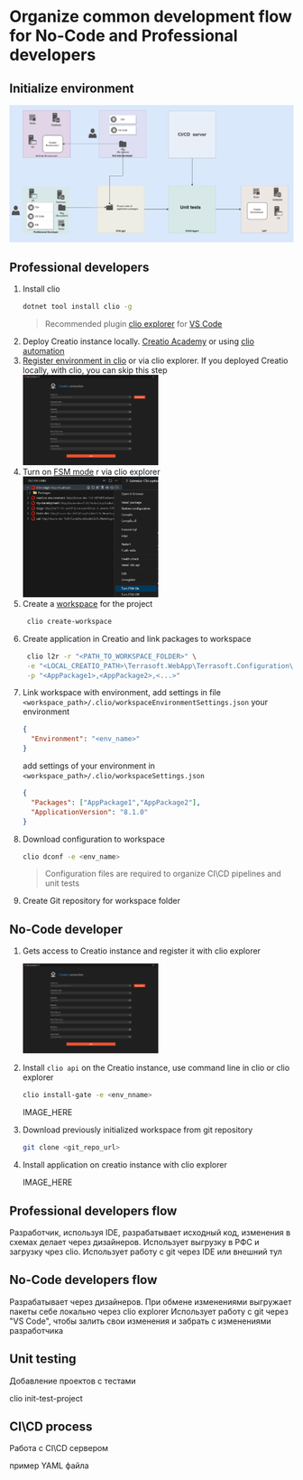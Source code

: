 # Organize common development flow for No-Code and Professional developers


## Initialize environment

<img src="img/general_environment.png" alt="General environment">


## Professional developers

1. Install clio
    ```bash
    dotnet tool install clio -g
    ```
    > Recommended plugin [clio explorer](https://marketplace.visualstudio.com/items?itemName=AdvanceTechnologiesFoundation.clio-explorer) for [VS Code](https://code.visualstudio.com/download)
2. Deploy Creatio instance locally. [Creatio Academy](https://academy.creatio.com/docs/7-18/user/on_site_deployment/general_deployment_procedure/general_creatio_deployment_procedure) or using [clio automation](https://github.com/Advance-Technologies-Foundation/clio#installation-of-creatio-using-clio)
3. [Register environment in clio](https://github.com/Advance-Technologies-Foundation/clio#environment-settings) or via clio explorer. 
If you deployed Creatio locally, with clio, you can skip this step
   <img src="img/clio_explorer_new_environment.png" width="50%" alt="register new environment">
4. Turn on [FSM mode](https://academy.creatio.com/docs/developer/development_tools/external_ides/overview#title-2098-3) r via clio explorer
   <img src="img/clio_explorer_turn_fsm_mode.png" width="50%" alt="turn file system on">
5. Create a [workspace](https://github.com/Advance-Technologies-Foundation/clio#workspaces) for the project
   ```bash
    clio create-workspace
    ```
6. Create application in Creatio and link packages to workspace
   ```bash
    clio l2r -r "<PATH_TO_WORKSPACE_FOLDER>" \
    -e "<LOCAL_CREATIO_PATH>\Terrasoft.WebApp\Terrasoft.Configuration\Pkg" \
    -p "<AppPackage1>,<AppPackage2>,<...>"
    ``` 
7. Link workspace with environment, add settings in file `<workspace_path>/.clio/workspaceEnvironmentSettings.json` your environment
    ```json
    {
      "Environment": "<env_name>"
    }
    ```
    add settings of your environment in `<workspace_path>/.clio/workspaceSettings.json`
    ```json
    {
      "Packages": ["AppPackage1","AppPackage2"],
      "ApplicationVersion": "8.1.0"
    }
    ```
8. Download configuration to workspace
    ```bash
    clio dconf -e <env_name>
    ```
    > Configuration files are required to organize CI\CD pipelines and unit tests
9. Create Git repository for workspace folder

## No-Code developer

1. Gets access to Creatio instance and register it with clio explorer

   <img src="img/clio_explorer_new_environment.png" width="50%" alt="Initialize new environment">

2. Install `clio api` on the Creatio instance, use command line in clio or clio explorer
   ```bash
   clio install-gate -e <env_nname>
   ```
   IMAGE_HERE

3. Download previously initialized workspace from git repository
   
   ```bash
   git clone <git_repo_url>
   ```

4. Install application on creatio instance with clio explorer

    IMAGE_HERE


## Professional developers flow

Разработчик, используя IDE, разрабатывает исходный код, изменения в схемах делает через дизайнеров.
Использует выгрузку в РФС и загрузку чрез clio.
Использует работу с git через IDE или внешний тул


## No-Code developers flow

Разрабатывает через дизайнеров.
При обмене изменениями выгружает пакеты себе локально через clio explorer
Использует работу с git через "VS Code", чтобы залить свои изменения и забрать c изменениями разработчика


## Unit testing
Добавление проектов с тестами

clio init-test-project


## CI\CD process
Работа с CI\CD сервером
 
пример YAML файла


